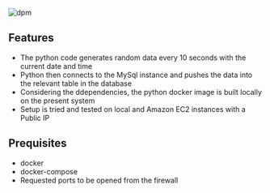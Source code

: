 ![dpm](https://github.com/tusharsonawanes/docker-python-mysql/tree/main/.pictures/dpm.png)

## Features

- The python code generates random data every 10 seconds with the current date and time
- Python then connects to the MySql instance and pushes the data into the relevant table in the database
- Considering the ddependencies, the python docker image is built locally on the present system
- Setup is tried and tested on local and Amazon EC2 instances with a Public IP
 
## Prequisites

- docker 
- docker-compose
- Requested ports to be opened from the firewall
